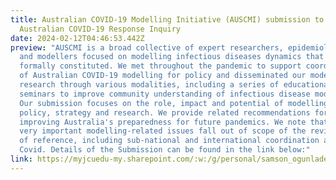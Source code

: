 ```yaml
---
title: Australian COVID-19 Modelling Initiative (AUSCMI) submission to the
  Australian COVID-19 Response Inquiry
date: 2024-02-12T04:46:53.442Z
preview: "AUSCMI is a broad collective of expert researchers, epidemiologists,
  and modellers focused on modelling infectious diseases dynamics that is not
  formally constituted. We met throughout the pandemic to support coordination
  of Australian COVID-19 modelling for policy and disseminated our modelling
  research through various modalities, including a series of educational
  seminars to improve community understanding of infectious disease modelling.
  Our submission focuses on the role, impact and potential of modelling in
  policy, strategy and research. We provide related recommendations for
  improving Australia's preparedness for future pandemics. We note that several
  very important modelling-related issues fall out of scope of the review terms
  of reference, including sub-national and international coordination and long
  Covid. Details of the Submission can be found in the link below:"
link: https://myjcuedu-my.sharepoint.com/:w:/g/personal/samson_ogunlade_my_jcu_edu_au/EaVCDG1Y581Eq92CgkEHrHcBOcQlqN0-vZ5KmPhdrNHrWQ?e=7Vv8EZ
---
```

